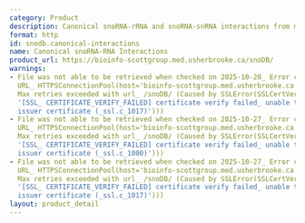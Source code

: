 ```yaml
---
category: Product
description: Canonical snoRNA-rRNA and snoRNA-snRNA interactions from multiple sources
format: http
id: snodb.canonical-interactions
name: Canonical snoRNA-RNA Interactions
product_url: https://bioinfo-scottgroup.med.usherbrooke.ca/snoDB/
warnings:
- File was not able to be retrieved when checked on 2025-10-28_ Error connecting to
  URL_ HTTPSConnectionPool(host='bioinfo-scottgroup.med.usherbrooke.ca', port=443)_
  Max retries exceeded with url_ /snoDB/ (Caused by SSLError(SSLCertVerificationError(1,
  '[SSL_ CERTIFICATE_VERIFY_FAILED] certificate verify failed_ unable to get local
  issuer certificate (_ssl.c_1017)')))
- File was not able to be retrieved when checked on 2025-10-27_ Error connecting to
  URL_ HTTPSConnectionPool(host='bioinfo-scottgroup.med.usherbrooke.ca', port=443)_
  Max retries exceeded with url_ /snoDB/ (Caused by SSLError(SSLCertVerificationError(1,
  '[SSL_ CERTIFICATE_VERIFY_FAILED] certificate verify failed_ unable to get local
  issuer certificate (_ssl.c_1000)')))
- File was not able to be retrieved when checked on 2025-10-27_ Error connecting to
  URL_ HTTPSConnectionPool(host='bioinfo-scottgroup.med.usherbrooke.ca', port=443)_
  Max retries exceeded with url_ /snoDB/ (Caused by SSLError(SSLCertVerificationError(1,
  '[SSL_ CERTIFICATE_VERIFY_FAILED] certificate verify failed_ unable to get local
  issuer certificate (_ssl.c_1017)')))
layout: product_detail
---
```

